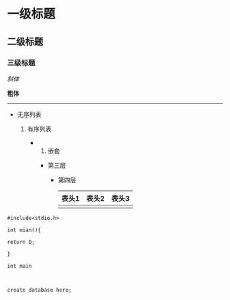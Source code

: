 # 一级标题

##  二级标题

### 三级标题

*斜体*

**粗体**

-----

- 无序列表

  1. 有序列表

        

     - 1. 嵌套

          

       - 第三层

            

         - 第四层

           | 表头1 | 表头2 | 表头3 |
           | :---: | :---: | :---: |
           |       |       |       |

`#include<stdio.h>`

`int mian(){`

`return 0;`

`}`

```
int main 

```

```C++

```



```

```





`create database hero;`


